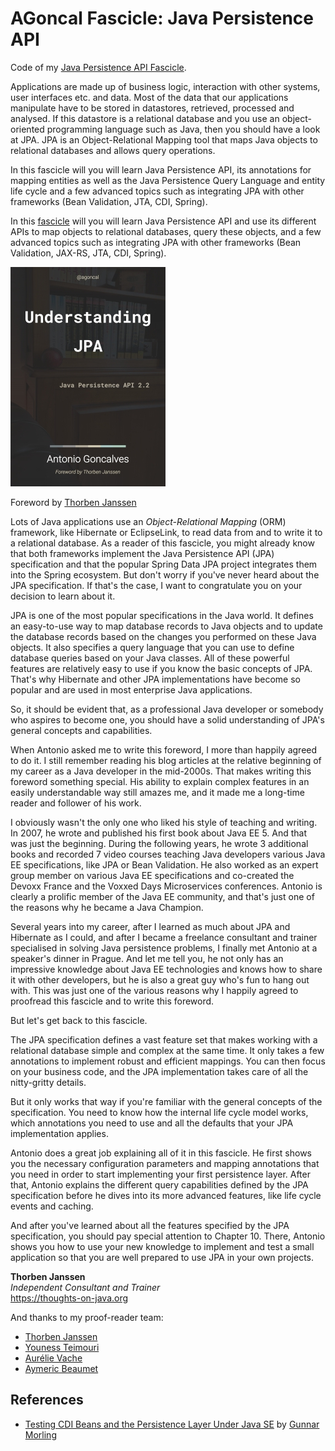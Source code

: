 # AGoncal Fascicle: Java Persistence API

Code of my [Java Persistence API Fascicle]().

Applications are made up of business logic, interaction with other systems, user interfaces etc. and data.
Most of the data that our applications manipulate have to be stored in datastores, retrieved, processed and analysed.
If this datastore is a relational database and you use an object-oriented programming language such as Java, then you should have a look at JPA.
JPA is an Object-Relational Mapping tool that maps Java objects to relational databases and allows query operations.

In this fascicle will you will learn Java Persistence API, its annotations for mapping entities as well as the Java Persistence Query Language and entity life cycle and a few advanced topics such as integrating JPA with other frameworks (Bean Validation, JTA, CDI, Spring).

In this [fascicle](https://www.amazon.com/Understanding-JPA-2-2-Persistence-fascicle-ebook/dp/B07RWPXPS6) will you will learn Java Persistence API and use its different APIs to map objects to relational databases, query these objects, and a few advanced topics such as integrating JPA with other frameworks (Bean Validation, JAX-RS, JTA, CDI, Spring).

![Java Persistence API Fascicle](https://raw.githubusercontent.com/agoncal/agoncal-fascicle-jpa/master/cover.jpg)

Foreword by [Thorben Janssen](https://twitter.com/thjanssen123)

Lots of Java applications use an _Object-Relational Mapping_ (ORM) framework, like Hibernate or EclipseLink, to read data from and to write it to a relational database.
As a reader of this fascicle, you might already know that both frameworks implement the Java Persistence API (JPA) specification and that the popular Spring Data JPA project integrates them into the Spring ecosystem.
But don't worry if you've never heard about the JPA specification.
If that's the case, I want to congratulate you on your decision to learn about it.

JPA is one of the most popular specifications in the Java world.
It defines an easy-to-use way to map database records to Java objects and to update the database records based on the changes you performed on these Java objects.
It also specifies a query language that you can use to define database queries based on your Java classes.
All of these powerful features are relatively easy to use if you know the basic concepts of JPA.
That's why Hibernate and other JPA implementations have become so popular and are used in most enterprise Java applications.

So, it should be evident that, as a professional Java developer or somebody who aspires to become one, you should have a solid understanding of JPA's general concepts and capabilities.

When Antonio asked me to write this foreword, I more than happily agreed to do it.
I still remember reading his blog articles at the relative beginning of my career as a Java developer in the mid-2000s.
That makes writing this foreword something special.
His ability to explain complex features in an easily understandable way still amazes me, and it made me a long-time reader and follower of his work.

I obviously wasn't the only one who liked his style of teaching and writing.
In 2007, he wrote and published his first book about Java EE 5.
And that was just the beginning.
During the following years, he wrote 3 additional books and recorded 7 video courses teaching Java developers various Java EE specifications, like JPA or Bean Validation.
He also worked as an expert group member on various Java EE specifications and co-created the Devoxx France and the Voxxed Days Microservices conferences.
Antonio is clearly a prolific member of the Java EE community, and that's just one of the reasons why he became a Java Champion.

Several years into my career, after I learned as much about JPA and Hibernate as I could, and after I became a freelance consultant and trainer specialised in solving Java persistence problems, I finally met Antonio at a speaker's dinner in Prague.
And let me tell you, he not only has an impressive knowledge about Java EE technologies and knows how to share it with other developers, but he is also a great guy who's fun to hang out with.
This was just one of the various reasons why I happily agreed to proofread this fascicle and to write this foreword.

But let's get back to this fascicle.

The JPA specification defines a vast feature set that makes working with a relational database simple and complex at the same time.
It only takes a few annotations to implement robust and efficient mappings.
You can then focus on your business code, and the JPA implementation takes care of all the nitty-gritty details.

But it only works that way if you're familiar with the general concepts of the specification.
You need to know how the internal life cycle model works, which annotations you need to use and all the defaults that your JPA implementation applies.

Antonio does a great job explaining all of it in this fascicle.
He first shows you the necessary configuration parameters and mapping annotations that you need in order to start implementing your first persistence layer.
After that, Antonio explains the different query capabilities defined by the JPA specification before he dives into its more advanced features, like life cycle events and caching.

And after you've learned about all the features specified by the JPA specification, you should pay special attention to Chapter 10.
There, Antonio shows you how to use your new knowledge to implement and test a small application so that you are well prepared to use JPA in your own projects.

**Thorben Janssen**  
_Independent Consultant and Trainer_  
https://thoughts-on-java.org

And thanks to my proof-reader team:

* [Thorben Janssen](https://twitter.com/thjanssen123)
* [Youness Teimouri](http://www.youness-teimouri.com)
* [Aurélie Vache](https://twitter.com/aurelievache)
* [Aymeric Beaumet](https://twitter.com/aymericbeaumet)

## References

* [Testing CDI Beans and the Persistence Layer Under Java SE](http://in.relation.to/2019/01/23/testing-cdi-beans-and-persistence-layer-under-java-se) by [Gunnar Morling](https://twitter.com/gunnarmorling)
